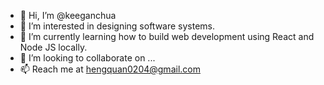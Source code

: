 - 👋 Hi, I’m @keeganchua
- 👀 I’m interested in designing software systems.
- 🌱 I’m currently learning how to build web development using React and Node JS locally.
- 💞️ I’m looking to collaborate on ...
- 📫 Reach me at hengquan0204@gmail.com

<!---
keeganchua/keeganchua is a ✨ special ✨ repository because its `README.md` (this file) appears on your GitHub profile.
You can click the Preview link to take a look at your changes.
--->
